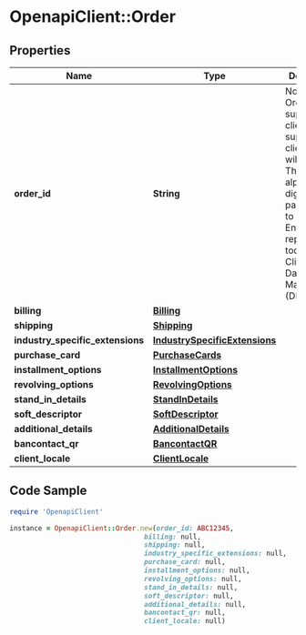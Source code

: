 # OpenapiClient::Order

## Properties

Name | Type | Description | Notes
------------ | ------------- | ------------- | -------------
**order_id** | **String** | Note - Client Order ID if supplied by client. If not supplied by client, IPG will generate. The first 12 alphanumeric digits are passed down to Fiserv Enterprise reporting tool, Clientline and Data File Manager (DFM). | [optional] 
**billing** | [**Billing**](Billing.md) |  | [optional] 
**shipping** | [**Shipping**](Shipping.md) |  | [optional] 
**industry_specific_extensions** | [**IndustrySpecificExtensions**](IndustrySpecificExtensions.md) |  | [optional] 
**purchase_card** | [**PurchaseCards**](PurchaseCards.md) |  | [optional] 
**installment_options** | [**InstallmentOptions**](InstallmentOptions.md) |  | [optional] 
**revolving_options** | [**RevolvingOptions**](RevolvingOptions.md) |  | [optional] 
**stand_in_details** | [**StandInDetails**](StandInDetails.md) |  | [optional] 
**soft_descriptor** | [**SoftDescriptor**](SoftDescriptor.md) |  | [optional] 
**additional_details** | [**AdditionalDetails**](AdditionalDetails.md) |  | [optional] 
**bancontact_qr** | [**BancontactQR**](BancontactQR.md) |  | [optional] 
**client_locale** | [**ClientLocale**](ClientLocale.md) |  | [optional] 

## Code Sample

```ruby
require 'OpenapiClient'

instance = OpenapiClient::Order.new(order_id: ABC12345,
                                 billing: null,
                                 shipping: null,
                                 industry_specific_extensions: null,
                                 purchase_card: null,
                                 installment_options: null,
                                 revolving_options: null,
                                 stand_in_details: null,
                                 soft_descriptor: null,
                                 additional_details: null,
                                 bancontact_qr: null,
                                 client_locale: null)
```


